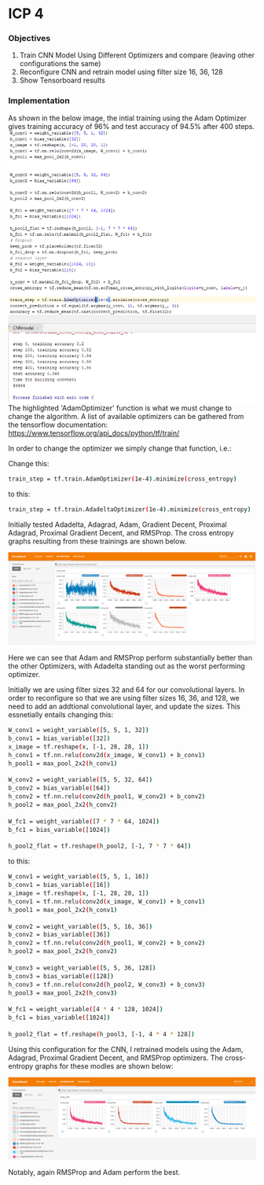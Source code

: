 # ICP 4

### Objectives

  1. Train CNN Model Using Different Optimizers and compare (leaving other configurations the same)
  2. Reconfigure CNN and retrain model using filter size 16, 36, 128
  3. Show Tensorboard results

### Implementation

As shown in the below image, the intial training using the Adam Optimizer gives training accuracy of 96% and test accuracy of 94.5% after 400 steps.
![Code and output](https://github.com/toadSTL/CS5542_ICP/blob/master/ICP4/doc/icp4-1.png)
The highlighted 'AdamOptimizer' function is what we must change to change the algorithm.  A list of available optimizers can be gathered from the tensorflow documentation: https://www.tensorflow.org/api_docs/python/tf/train/

In order to change the optimizer we simply change that function, i.e.:

Change this:
```sh
train_step = tf.train.AdamOptimizer(1e-4).minimize(cross_entropy)
```
to this:
```sh
train_step = tf.train.AdadeltaOptimizer(1e-4).minimize(cross_entropy)
```

Initially tested Adadelta, Adagrad, Adam, Gradient Decent, Proximal Adagrad, Proximal Gradient Decent, and RMSProp.  The cross entropy graphs resulting from these trainings are shown below.

![Various Optimizers Cross-Entropy](https://github.com/toadSTL/CS5542_ICP/blob/master/ICP4/doc/icp4-2.png)

Here we can see that Adam and RMSProp perform substantially better than the other Optimizers, with Adadelta standing out as the worst performing optimizer.

Initially we are using filter sizes 32 and 64 for our convolutional layers.  In order to reconfigure so that we are using filter sizes 16, 36, and 128, we need to add an addtional convolutional layer, and update the sizes.  This essnetially entails changing this:
```sh
W_conv1 = weight_variable([5, 5, 1, 32])
b_conv1 = bias_variable([32])
x_image = tf.reshape(x, [-1, 28, 28, 1])
h_conv1 = tf.nn.relu(conv2d(x_image, W_conv1) + b_conv1)
h_pool1 = max_pool_2x2(h_conv1)

W_conv2 = weight_variable([5, 5, 32, 64])
b_conv2 = bias_variable([64])
h_conv2 = tf.nn.relu(conv2d(h_pool1, W_conv2) + b_conv2)
h_pool2 = max_pool_2x2(h_conv2)

W_fc1 = weight_variable([7 * 7 * 64, 1024])
b_fc1 = bias_variable([1024])

h_pool2_flat = tf.reshape(h_pool2, [-1, 7 * 7 * 64])
```
to this:
```sh
W_conv1 = weight_variable([5, 5, 1, 16])
b_conv1 = bias_variable([16])
x_image = tf.reshape(x, [-1, 28, 28, 1])
h_conv1 = tf.nn.relu(conv2d(x_image, W_conv1) + b_conv1)
h_pool1 = max_pool_2x2(h_conv1)

W_conv2 = weight_variable([5, 5, 16, 36])
b_conv2 = bias_variable([36])
h_conv2 = tf.nn.relu(conv2d(h_pool1, W_conv2) + b_conv2)
h_pool2 = max_pool_2x2(h_conv2)

W_conv3 = weight_variable([5, 5, 36, 128])
b_conv3 = bias_variable([128])
h_conv3 = tf.nn.relu(conv2d(h_pool2, W_conv3) + b_conv3)
h_pool3 = max_pool_2x2(h_conv3)

W_fc1 = weight_variable([4 * 4 * 128, 1024])
b_fc1 = bias_variable([1024])

h_pool2_flat = tf.reshape(h_pool3, [-1, 4 * 4 * 128])
```

Using this configuration for the CNN, I retrained models using the Adam, Adagrad, Proximal Gradient Decent, and RMSProp optimizers.  The cross-entropy graphs for these modles are shown below: 

![Selected Optimizers Cross-Entropy Reconfigured CNN](https://github.com/toadSTL/CS5542_ICP/blob/master/ICP4/doc/icp4-3.png)

Notably, again RMSProp and Adam perform the best.

